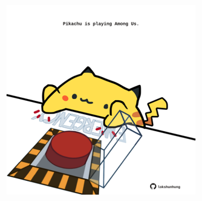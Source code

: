 <!-- built at 18/04/2025, 22:00:33 UTC -->
<p align="center">
  <img width="500" height="500" src="./ReadmeImage.svg">
</p>
